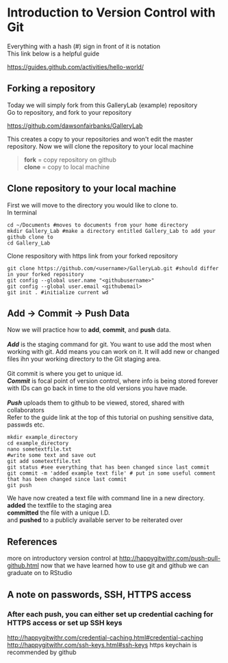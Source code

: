 # Introduction to Version Control with Git
Everything with a hash (#) sign in front of it is notation <br/>
This link below is a helpful guide <br/>

https://guides.github.com/activities/hello-world/

## Forking a repository
Today we will simply fork from this GalleryLab (example) repository <br/>
Go to repository, and fork to your repository <br/>

https://github.com/dawsonfairbanks/GalleryLab

This creates a copy to your repositories and won't edit the master repository.
Now we will clone the repository to your local machine

> **fork** = copy repository on github <br/>
> **clone** = copy to local machine

## Clone repository to your local machine 

First we will move to the directory you would like to clone to. <br/>
In terminal
```
cd ~/Documents #moves to documents from your home directory
mkdir Gallery_Lab #make a directory entitled Gallery_Lab to add your github clone to
cd Gallery_Lab
```

Clone respository with https link from your forked repository

```
git clone https://github.com/<username>/GalleryLab.git #should differ in your forked repository
git config --global user.name "<githubusername>"
git config --global user.email <githubemail>
git init . #initialize current wd
```

## Add &#8594; Commit &#8594; Push Data
Now we will practice how to **add**, **commit**, and **push** data. <br/><br/>
**_Add_** is the staging command for git. You want to use add the most when working with git.
Add means you can work on it. It will add new or changed files ihn your working directory to the Git staging area. <br/><br/>
Git commit is where you get to unique id. <br/>
**_Commit_** is focal point of version control, where info is being stored forever
with IDs can go back in time to the old versions you have made. <br/><br/>
**_Push_** uploads them to github to be viewed, stored, shared with collaborators <br/>
Refer to the guide link at the top of this tutorial on pushing sensitive data, passwds etc.

```
mkdir example_directory
cd example_directory
nano sometextfile.txt
#write some text and save out
git add sometextfile.txt
git status #see everything that has been changed since last commit
git commit -m 'added example text file' # put in some useful comment that has been changed since last commit
git push
```

We have now created a text file with command line in a new directory. <br/>
**added** the textfile to the staging area <br/>
**committed** the file with a unique I.D. <br/>
and **pushed** to a publicly available server to be reiterated over <br/>

## References
more on introductory version control at http://happygitwithr.com/push-pull-github.html
now that we have learned how to use git and github we can graduate on to RStudio


## A note on passwords, SSH, HTTPS access
### After each push, you can either set up credential caching for HTTPS access or set up SSH keys
http://happygitwithr.com/credential-caching.html#credential-caching
http://happygitwithr.com/ssh-keys.html#ssh-keys
https keychain is recommended by github 

